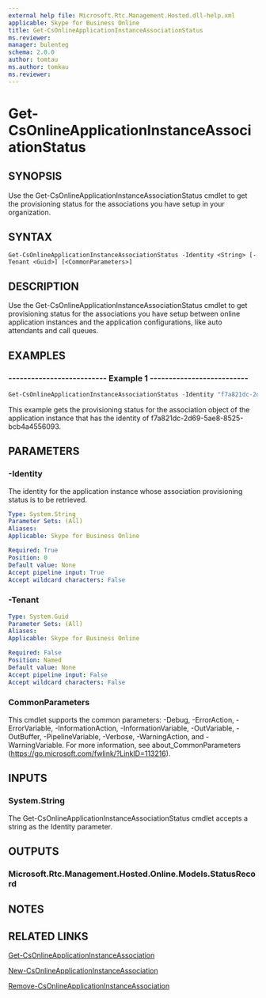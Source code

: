 ```yaml
---
external help file: Microsoft.Rtc.Management.Hosted.dll-help.xml
applicable: Skype for Business Online
title: Get-CsOnlineApplicationInstanceAssociationStatus
ms.reviewer: 
manager: bulenteg
schema: 2.0.0
author: tomtau
ms.author: tomkau
ms.reviewer:
---
```


# Get-CsOnlineApplicationInstanceAssociationStatus

## SYNOPSIS
Use the Get-CsOnlineApplicationInstanceAssociationStatus cmdlet to get the provisioning status for the associations you have setup in your organization.

## SYNTAX

```
Get-CsOnlineApplicationInstanceAssociationStatus -Identity <String> [-Tenant <Guid>] [<CommonParameters>]
```

## DESCRIPTION
Use the Get-CsOnlineApplicationInstanceAssociationStatus cmdlet to get provisioning status for the associations you have setup between online application instances and the application configurations, like auto attendants and call queues.


## EXAMPLES

### -------------------------- Example 1 --------------------------
```powershell
Get-CsOnlineApplicationInstanceAssociationStatus -Identity "f7a821dc-2d69-5ae8-8525-bcb4a4556093"
```

This example gets the provisioning status for the association object of the application instance that has the identity of f7a821dc-2d69-5ae8-8525-bcb4a4556093.

## PARAMETERS

### -Identity
The identity for the application instance whose association provisioning status is to be retrieved.

```yaml
Type: System.String
Parameter Sets: (All)
Aliases:
Applicable: Skype for Business Online

Required: True
Position: 0
Default value: None
Accept pipeline input: True
Accept wildcard characters: False
```

### -Tenant

```yaml
Type: System.Guid
Parameter Sets: (All)
Aliases:
Applicable: Skype for Business Online

Required: False
Position: Named
Default value: None
Accept pipeline input: False
Accept wildcard characters: False
```

### CommonParameters
This cmdlet supports the common parameters: -Debug, -ErrorAction, -ErrorVariable, -InformationAction, -InformationVariable, -OutVariable, -OutBuffer, -PipelineVariable, -Verbose, -WarningAction, and -WarningVariable. For more information, see about_CommonParameters (https://go.microsoft.com/fwlink/?LinkID=113216).


## INPUTS

### System.String
The Get-CsOnlineApplicationInstanceAssociationStatus cmdlet accepts a string as the Identity parameter.

## OUTPUTS

### Microsoft.Rtc.Management.Hosted.Online.Models.StatusRecord


## NOTES


## RELATED LINKS

[Get-CsOnlineApplicationInstanceAssociation](Get-CsOnlineApplicationInstanceAssociation.md)

[New-CsOnlineApplicationInstanceAssociation](New-CsOnlineApplicationInstanceAssociation.md)

[Remove-CsOnlineApplicationInstanceAssociation](Remove-CsOnlineApplicationInstanceAssociation.md)
